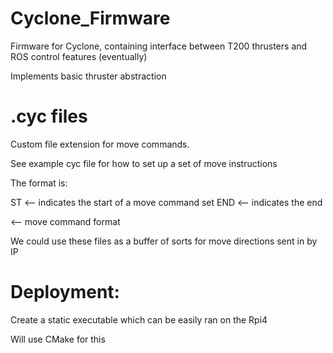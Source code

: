 # Cyclone_Firmware
Firmware for Cyclone, containing interface between T200 thrusters and ROS control features (eventually)

Implements basic thruster abstraction

# .cyc files
Custom file extension for move commands.

See example cyc file for how to set up a set of move instructions

The format is:

ST <-- indicates the start of a move command set
END <-- indicates the end
<x> <y> <z> <r> <p> <y> <-- move command format


We could use these files as a buffer of sorts for move directions sent in by IP

# Deployment: 
Create a static executable which can be easily ran on the Rpi4

Will use CMake for this